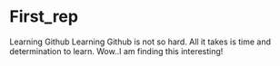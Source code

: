 # First_rep
Learning Github
Learning Github is not so hard. All it takes is time and determination to learn.
Wow..I am finding this interesting!
